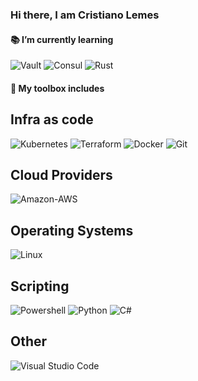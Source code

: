 ### Hi there, I am Cristiano Lemes


#### 📚 I’m currently learning

![Vault](https://img.shields.io/badge/Vault-000000?style=plastic&logo=Vault&logoColor=white)
![Consul](https://img.shields.io/badge/Consul-F24C53?style=plastic&logo=Consul&logoColor=white)
![Rust](https://img.shields.io/badge/Rust-000000?style=for-the-badge&logo=rust&logoColor=white)

#### 🧰 My toolbox includes

## Infra as code

![Kubernetes](https://img.shields.io/badge/Kubernetes-326CE5?style=plastic&logo=Kubernetes&logoColor=white)
![Terraform](https://img.shields.io/badge/Terraform-7B42BC?style=plastic&logo=Terraform&logoColor=white)
![Docker](https://img.shields.io/badge/Docker-2496ED?style=plastic&logo=Docker&logoColor=white)
![Git](https://img.shields.io/badge/git-F05032?style=plastic&logo=git&logoColor=white)

## Cloud Providers
![Amazon-AWS](https://img.shields.io/badge/Amazon-AWS-232F3E?style=plastic&logo=Amazon-AWS&logoColor=white)

## Operating Systems
![Linux](https://img.shields.io/badge/Linux-FCC624?style=plastic&logo=Linux&logoColor=white)

## Scripting
![Powershell](https://img.shields.io/badge/Powershell-2CA5E0?style=for-the-badge&logo=powershell&logoColor=white)
![Python](https://img.shields.io/badge/Python-3776AB?style=for-the-badge&logo=python&logoColor=white)
![C#](https://img.shields.io/badge/C%23-239120?style=for-the-badge&logo=c-sharp&logoColor=white)

## Other
![Visual Studio Code](https://img.shields.io/badge/VSCode-0078d7?style=plastic&logo=visual-studio-code&logoColor=white)


<!--
**cslemes/cslemes** is a ✨ _special_ ✨ repository because its `README.md` (this file) appears on your GitHub profile.

Here are some ideas to get you started:

- 🔭 I’m currently working on ...
- 🌱 I’m currently learning ...
- 👯 I’m looking to collaborate on ...
- 🤔 I’m looking for help with ...
- 💬 Ask me about ...
- 📫 How to reach me: ...
- 😄 Pronouns: ...
- ⚡ Fun fact: ...
-->
